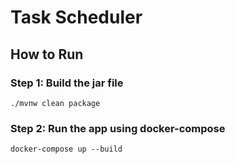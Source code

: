 # Task Scheduler

## How to Run

### Step 1: Build the jar file

`./mvnw clean package`

### Step 2: Run the app using docker-compose

`docker-compose up --build`
